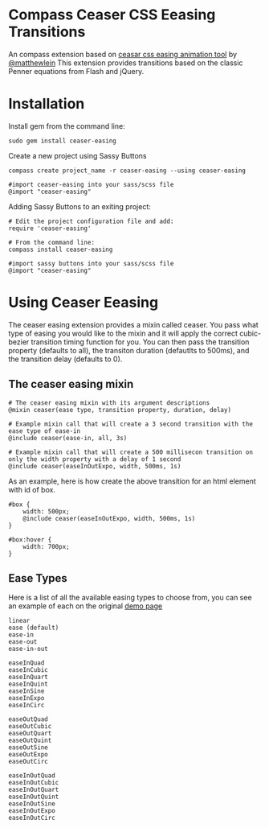 Compass Ceaser CSS Eeasing Transitions
======================================

An compass extension based on [ceasar css easing animation tool](http://matthewlein.com/ceaser/) by [@matthewlein](http://twitter.com/matthewlein)
This extension provides transitions based on the classic Penner equations from Flash and jQuery.


Installation
============

Install gem from the command line:

    sudo gem install ceaser-easing

Create a new project using Sassy Buttons

    compass create project_name -r ceaser-easing --using ceaser-easing
    
    #import ceaser-easing into your sass/scss file
    @import "ceaser-easing"

    
Adding Sassy Buttons to an exiting project:
    
    # Edit the project configuration file and add:
    require 'ceaser-easing'
    
    # From the command line:
    compass install ceaser-easing
    
    #import sassy buttons into your sass/scss file
    @import "ceaser-easing"
    




Using Ceaser Eeasing
===================

The ceaser easing extension provides a mixin called ceaser. You pass what type of easing you would like to the mixin and it will apply the correct cubic-bezier transition timing function for you. You can then pass the transition property (defaults to all), the transiton duration (defautlts to 500ms), and the transition delay (defaults to 0).
 
The ceaser easing mixin
-----------------------
    
    # The ceaser easing mixin with its argument descriptions
    @mixin ceaser(ease type, transition property, duration, delay)
    
    # Example mixin call that will create a 3 second transition with the ease type of ease-in
    @include ceaser(ease-in, all, 3s)
    
    # Example mixin call that will create a 500 millisecon transition on only the width property with a delay of 1 second
    @include ceaser(easeInOutExpo, width, 500ms, 1s)
    

As an example, here is how create the above transition for an html element with id of box.  
    
    #box {
        width: 500px;
        @include ceaser(easeInOutExpo, width, 500ms, 1s) 
    }
    
    #box:hover {
        width: 700px;
    }
    
    
Ease Types
----------
Here is a list of all the available easing types to choose from, you can see an example of each on the original [demo page](http://matthewlein.com/ceaser/)

    linear 
	ease (default) 
	ease-in 
	ease-out 
	ease-in-out 
    
	easeInQuad 
	easeInCubic 
	easeInQuart 
	easeInQuint 
	easeInSine 
	easeInExpo 
	easeInCirc 

	easeOutQuad 
	easeOutCubic 
	easeOutQuart 
	easeOutQuint 
	easeOutSine 
	easeOutExpo 
	easeOutCirc 

	easeInOutQuad 
	easeInOutCubic 
	easeInOutQuart 
	easeInOutQuint 
	easeInOutSine 
	easeInOutExpo 
	easeInOutCirc  
                    
   
    
    
